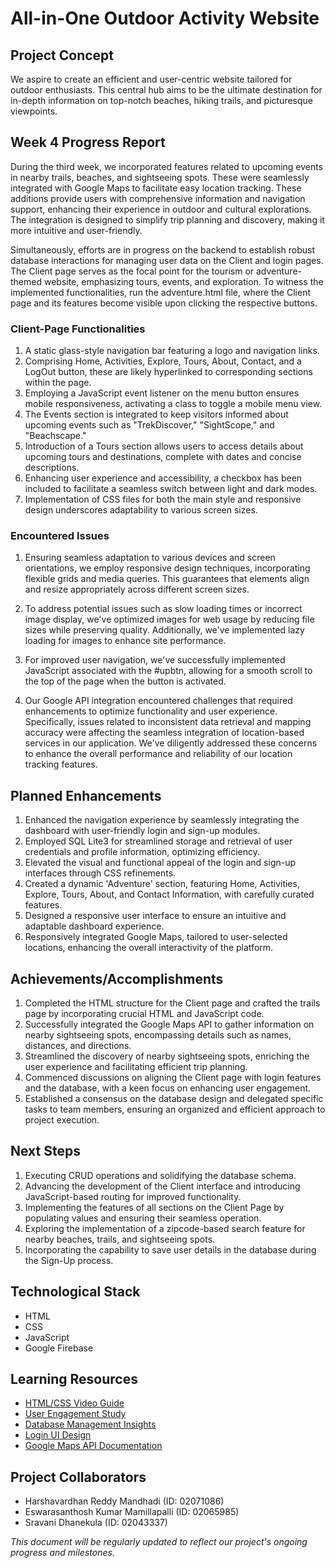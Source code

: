 # All-in-One Outdoor Activity Website

## Project Concept
We aspire to create an efficient and user-centric website tailored for outdoor enthusiasts. This central hub aims to be the ultimate destination for in-depth information on top-notch beaches, hiking trails, and picturesque viewpoints.

## Week 4 Progress Report
During the third week, we incorporated features related to upcoming events in nearby trails, beaches, and sightseeing spots. These were seamlessly integrated with Google Maps to facilitate easy location tracking. These additions provide users with comprehensive information and navigation support, enhancing their experience in outdoor and cultural explorations. The integration is designed to simplify trip planning and discovery, making it more intuitive and user-friendly.

Simultaneously, efforts are in progress on the backend to establish robust database interactions for managing user data on the Client and login pages. The Client page serves as the focal point for the tourism or adventure-themed website, emphasizing tours, events, and exploration. To witness the implemented functionalities, run the adventure.html file, where the Client page and its features become visible upon clicking the respective buttons.

### Client-Page Functionalities
1. A static glass-style navigation bar featuring a logo and navigation links.
2. Comprising Home, Activities, Explore, Tours, About, Contact, and a LogOut button, these are likely hyperlinked to corresponding sections within the page.
3. Employing a JavaScript event listener on the menu button ensures mobile responsiveness, activating a class to toggle a mobile menu view.
4. The Events section is integrated to keep visitors informed about upcoming events such as "TrekDiscover," "SightScope," and "Beachscape."
5. Introduction of a Tours section allows users to access details about upcoming tours and destinations, complete with dates and concise descriptions.
6. Enhancing user experience and accessibility, a checkbox has been included to facilitate a seamless switch between light and dark modes.
7. Implementation of CSS files for both the main style and responsive design underscores adaptability to various screen sizes.

### Encountered Issues
1. Ensuring seamless adaptation to various devices and screen orientations, we employ responsive design techniques, incorporating flexible grids and media queries. This guarantees that elements align and resize appropriately across different screen sizes.

2. To address potential issues such as slow loading times or incorrect image display, we've optimized images for web usage by reducing file sizes while preserving quality. Additionally, we've implemented lazy loading for images to enhance site performance.

3. For improved user navigation, we've successfully implemented JavaScript associated with the #upbtn, allowing for a smooth scroll to the top of the page when the button is activated.

4. Our Google API integration encountered challenges that required enhancements to optimize functionality and user experience. Specifically, issues related to inconsistent data retrieval and mapping accuracy were affecting the seamless integration of location-based services in our application. We've diligently addressed these concerns to enhance the overall performance and reliability of our location tracking features.

## Planned Enhancements
1. Enhanced the navigation experience by seamlessly integrating the dashboard with user-friendly login and sign-up modules.
2. Employed SQL Lite3 for streamlined storage and retrieval of user credentials and profile information, optimizing efficiency.
3. Elevated the visual and functional appeal of the login and sign-up interfaces through CSS refinements.
4. Created a dynamic 'Adventure' section, featuring Home, Activities, Explore, Tours, About, and Contact Information, with carefully curated features.
5. Designed a responsive user interface to ensure an intuitive and adaptable dashboard experience.
6. Responsively integrated Google Maps, tailored to user-selected locations, enhancing the overall interactivity of the platform.

## Achievements/Accomplishments 
1. Completed the HTML structure for the Client page and crafted the trails page by incorporating crucial HTML and JavaScript code.
2. Successfully integrated the Google Maps API to gather information on nearby sightseeing spots, encompassing details such as names, distances, and directions.
3. Streamlined the discovery of nearby sightseeing spots, enriching the user experience and facilitating efficient trip planning.
4. Commenced discussions on aligning the Client page with login features and the database, with a keen focus on enhancing user engagement.
5. Established a consensus on the database design and delegated specific tasks to team members, ensuring an organized and efficient approach to project execution.

## Next Steps
1. Executing CRUD operations and solidifying the database schema.
2. Advancing the development of the Client interface and introducing JavaScript-based routing for improved functionality.
3. Implementing the features of all sections on the Client Page by populating values and ensuring their seamless operation.
4. Exploring the implementation of a zipcode-based search feature for nearby beaches, trails, and sightseeing spots.
5. Incorporating the capability to save user details in the database during the Sign-Up process.

## Technological Stack
- HTML
- CSS
- JavaScript
- Google Firebase

## Learning Resources
- [HTML/CSS Video Guide](https://www.youtube.com/watch?v=9kRgVxULbag)
- [User Engagement Study](https://www.tandfonline.com/doi/abs/10.1080/19368623.2011.577706)
- [Database Management Insights](https://ieeexplore.ieee.org/document/6121641)
- [Login UI Design](https://designmodo.com/login-forms-websites-apps/)
- [Google Maps API Documentation](https://developers.google.com/custom-search/docs/ui)

## Project Collaborators
- Harshavardhan Reddy Mandhadi (ID: 02071086)
- Eswarasanthosh Kumar Mamillapalli (ID: 02065985)
- Sravani Dhanekula (ID: 02043337)

*This document will be regularly updated to reflect our project's ongoing progress and milestones.*
